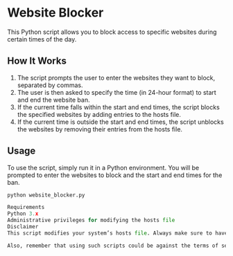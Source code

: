 # Website Blocker

This Python script allows you to block access to specific websites during certain times of the day. 

## How It Works

1. The script prompts the user to enter the websites they want to block, separated by commas.
2. The user is then asked to specify the time (in 24-hour format) to start and end the website ban.
3. If the current time falls within the start and end times, the script blocks the specified websites by adding entries to the hosts file.
4. If the current time is outside the start and end times, the script unblocks the websites by removing their entries from the hosts file.

## Usage

To use the script, simply run it in a Python environment. You will be prompted to enter the websites to block and the start and end times for the ban.

```python
python website_blocker.py

Requirements
Python 3.x
Administrative privileges for modifying the hosts file
Disclaimer
This script modifies your system’s hosts file. Always make sure to have a backup of the original file before running the script. Be careful when editing the hosts file as it could affect your system’s network settings.

Also, remember that using such scripts could be against the terms of service of some websites. Always use such scripts responsibly.
